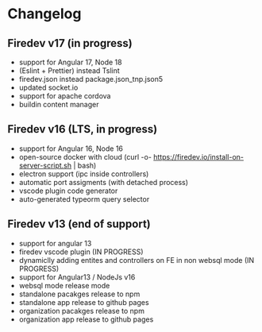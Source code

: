 # Changelog

## Firedev v17 (in progress)
- support for Angular 17, Node 18
- (Eslint + Prettier) instead Tslint
- firedev.json instead package.json_tnp.json5
- updated socket.io
- support for apache cordova
- buildin content manager

## Firedev v16 (LTS, in progress)
- support for Angular 16, Node 16
- open-source docker with cloud (curl -o- https://firedev.io/install-on-server-script.sh | bash)
- electron support (ipc inside controllers)
- automatic port assigments (with detached process)
- vscode plugin code generator
- auto-generated typeorm query selector

## Firedev v13 (end of support)
- support for angular 13
- firedev vscode plugin (IN PROGRESS)
- dynamiclly adding entites and controllers on FE in non websql mode (IN PROGRESS)
- support for Angular13 / NodeJs v16
- websql mode release mode
- standalone pacakges release to npm
- standalone app release to github pages
- organization pacakges release to npm
- organization app release to github pages

